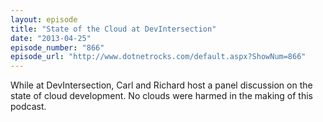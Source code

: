 ```yaml
---
layout: episode
title: "State of the Cloud at DevIntersection"
date: "2013-04-25"
episode_number: "866"
episode_url: "http://www.dotnetrocks.com/default.aspx?ShowNum=866"
---
```


While at DevIntersection, Carl and Richard host a panel discussion on the state of cloud development. No clouds were harmed in the making of this podcast.

